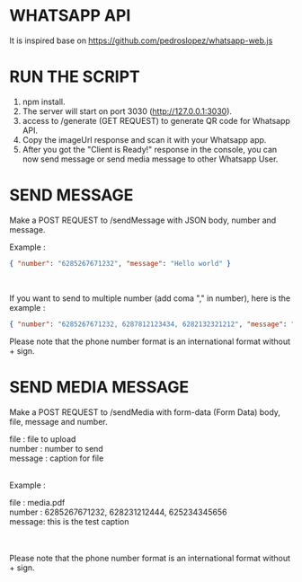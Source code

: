 # WHATSAPP API

It is inspired base on https://github.com/pedroslopez/whatsapp-web.js

# RUN THE SCRIPT

1. npm install.
2. The server will start on port 3030 (http://127.0.0.1:3030).
3. access to /generate (GET REQUEST) to generate QR code for Whatsapp API.
4. Copy the imageUrl response and scan it with your Whatsapp app.
5. After you got the "Client is Ready!" response in the console, you can now send message or send media message to other Whatsapp User.

# SEND MESSAGE

Make a POST REQUEST to /sendMessage with JSON body, number and message.<br />

Example :<br />

```json
{ "number": "6285267671232", "message": "Hello world" }
```

<br />

If you want to send to multiple number (add coma "," in number), here is the example :<br />

```json
{ "number": "6285267671232, 6287812123434, 6282132321212", "message": "Hello world" }
```


Please note that the phone number format is an international format without + sign.

# SEND MEDIA MESSAGE

Make a POST REQUEST to /sendMedia with form-data (Form Data) body, file, message and number.<br />
 
file : file to upload<br/>
number : number to send<br/>
message : caption for file<br/><br/>


Example : <br />

file : media.pdf<br />
number : 6285267671232, 628231212444, 625234345656<br />
message: this is the test caption<br/><br/>


<br />
Please note that the phone number format is an international format without + sign.


